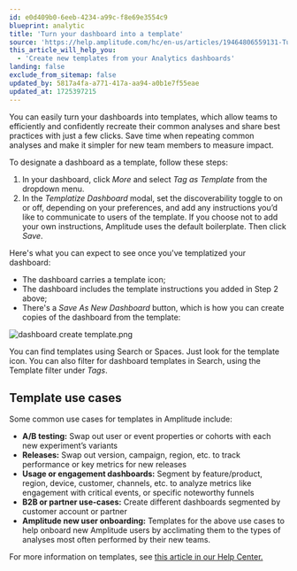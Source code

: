 ```yaml
---
id: e0d409b0-6eeb-4234-a99c-f8e69e3554c9
blueprint: analytic
title: 'Turn your dashboard into a template'
source: 'https://help.amplitude.com/hc/en-us/articles/19464806559131-Turn-your-dashboard-into-a-template'
this_article_will_help_you:
  - 'Create new templates from your Analytics dashboards'
landing: false
exclude_from_sitemap: false
updated_by: 5817a4fa-a771-417a-aa94-a0b1e7f55eae
updated_at: 1725397215
---
```

You can easily turn your dashboards into templates, which allow teams to efficiently and confidently recreate their common analyses and share best practices with just a few clicks. Save time when repeating common analyses and make it simpler for new team members to measure impact.

To designate a dashboard as a template, follow these steps:

1. In your dashboard, click *More* and select *Tag as Template* from the dropdown menu.
2. In the *Templatize Dashboard* modal, set the discoverability toggle to on or off, depending on your preferences, and add any instructions you’d like to communicate to users of the template. If you choose not to add your own instructions, Amplitude uses the default boilerplate. Then click *Save*.

Here's what you can expect to see once you've templatized your dashboard:

* The dashboard carries a template icon;
* The dashboard includes the template instructions you added in Step 2 above;
* There's a *Save As New Dashboard* button, which is how you can create copies of the dashboard from the template:  
  
![dashboard create template.png](/docs/output/img/analytics/dashboard-create-template.png)

You can find templates using Search or Spaces. Just look for the template icon. You can also filter for dashboard templates in Search, using the Template filter under *Tags*.

## Template use cases

Some common use cases for templates in Amplitude include:

* **A/B testing:** Swap out user or event properties or cohorts with each new experiment’s variants
* **Releases:** Swap out version, campaign, region, etc. to track performance or key metrics for new releases
* **Usage or engagement dashboards:** Segment by feature/product, region, device, customer, channels, etc. to analyze metrics like engagement with critical events, or specific noteworthy funnels
* **B2B or partner use-cases:** Create different dashboards segmented by customer account or partner
* **Amplitude new user onboarding:** Templates for the above use cases to help onboard new Amplitude users by acclimating them to the types of analyses most often performed by their new teams.

For more information on templates, see [this article in our Help Center.](/docs/analytics/templates)